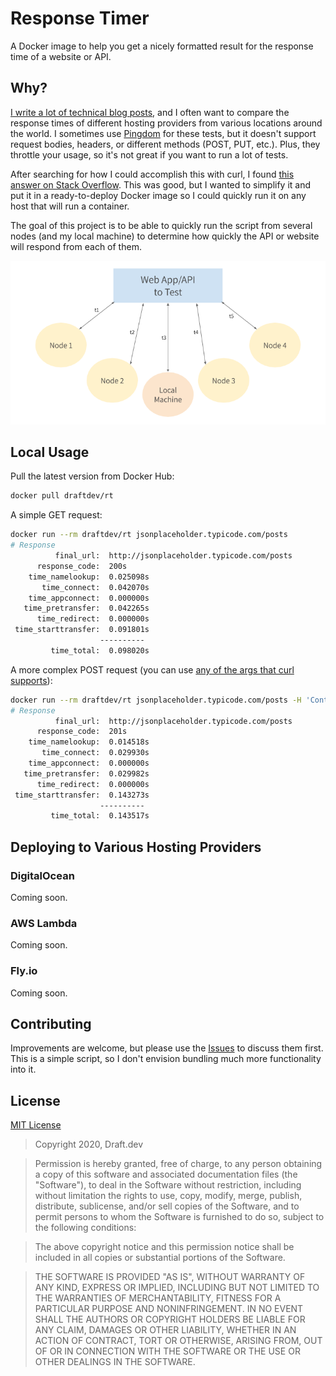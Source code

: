 # Response Timer
A Docker image to help you get a nicely formatted result for the response time of a website or API.

## Why?
[I write a lot of technical blog posts](https://www.karllhughes.com/writing/), and I often want to compare the response times of different hosting providers from various locations around the world. I sometimes use [Pingdom](https://tools.pingdom.com/) for these tests, but it doesn't support request bodies, headers, or different methods (POST, PUT, etc.). Plus, they throttle your usage, so it's not great if you want to run a lot of tests.

After searching for how I could accomplish this with curl, I found [this answer on Stack Overflow](https://stackoverflow.com/a/22625150/977192). This was good, but I wanted to simplify it and put it in a ready-to-deploy Docker image so I could quickly run it on any host that will run a container.

The goal of this project is to be able to quickly run the script from several nodes (and my local machine) to determine how quickly the API or website will respond from each of them.

![This response timer can be used to test a web app from multiple locations](illustration-1.png)

## Local Usage

Pull the latest version from Docker Hub: 

```bash
docker pull draftdev/rt
```

A simple GET request:

```bash
docker run --rm draftdev/rt jsonplaceholder.typicode.com/posts
# Response
          final_url:  http://jsonplaceholder.typicode.com/posts
      response_code:  200s
    time_namelookup:  0.025098s
       time_connect:  0.042070s
    time_appconnect:  0.000000s
   time_pretransfer:  0.042265s
      time_redirect:  0.000000s
 time_starttransfer:  0.091801s
                    ----------
         time_total:  0.098020s
```

A more complex POST request (you can use [any of the args that curl supports](https://curl.haxx.se/docs/manpage.html)): 

```bash
docker run --rm draftdev/rt jsonplaceholder.typicode.com/posts -H 'Content-Type: application/json' -d '{"title": "Another great post"}' -X POST
# Response
          final_url:  http://jsonplaceholder.typicode.com/posts
      response_code:  201s
    time_namelookup:  0.014518s
       time_connect:  0.029930s
    time_appconnect:  0.000000s
   time_pretransfer:  0.029982s
      time_redirect:  0.000000s
 time_starttransfer:  0.143273s
                    ----------
         time_total:  0.143517s
```

## Deploying to Various Hosting Providers

### DigitalOcean
Coming soon.

### AWS Lambda
Coming soon.

### Fly.io
Coming soon.

## Contributing
Improvements are welcome, but please use the [Issues](https://github.com/draftdev/response-timer/issues) to discuss them first. This is a simple script, so I don't envision bundling much more functionality into it.

## License

[MIT License](https://opensource.org/licenses/MIT)

> Copyright 2020, Draft.dev
  
> Permission is hereby granted, free of charge, to any person obtaining a copy of this software and associated documentation files (the "Software"), to deal in the Software without restriction, including without limitation the rights to use, copy, modify, merge, publish, distribute, sublicense, and/or sell copies of the Software, and to permit persons to whom the Software is furnished to do so, subject to the following conditions:
  
> The above copyright notice and this permission notice shall be included in all copies or substantial portions of the Software.
  
> THE SOFTWARE IS PROVIDED "AS IS", WITHOUT WARRANTY OF ANY KIND, EXPRESS OR IMPLIED, INCLUDING BUT NOT LIMITED TO THE WARRANTIES OF MERCHANTABILITY, FITNESS FOR A PARTICULAR PURPOSE AND NONINFRINGEMENT. IN NO EVENT SHALL THE AUTHORS OR COPYRIGHT HOLDERS BE LIABLE FOR ANY CLAIM, DAMAGES OR OTHER LIABILITY, WHETHER IN AN ACTION OF CONTRACT, TORT OR OTHERWISE, ARISING FROM, OUT OF OR IN CONNECTION WITH THE SOFTWARE OR THE USE OR OTHER DEALINGS IN THE SOFTWARE.
